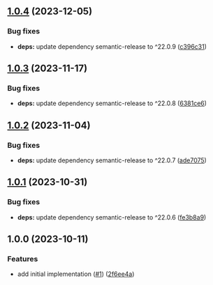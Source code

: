 ## [1.0.4](https://github.com/technology-studio/semantic-release/compare/v1.0.3...v1.0.4) (2023-12-05)


### Bug fixes

* **deps:** update dependency semantic-release to ^22.0.9 ([c396c31](https://github.com/technology-studio/semantic-release/commit/c396c318ac5f6c9922b0ecdc9507080f1a63a585))

## [1.0.3](https://github.com/technology-studio/semantic-release/compare/v1.0.2...v1.0.3) (2023-11-17)


### Bug fixes

* **deps:** update dependency semantic-release to ^22.0.8 ([6381ce6](https://github.com/technology-studio/semantic-release/commit/6381ce61dbe5b46d13c169158baa1eec1e10f878))

## [1.0.2](https://github.com/technology-studio/semantic-release/compare/v1.0.1...v1.0.2) (2023-11-04)


### Bug fixes

* **deps:** update dependency semantic-release to ^22.0.7 ([ade7075](https://github.com/technology-studio/semantic-release/commit/ade7075c72930703bc960a681bf3814e5b5fc040))

## [1.0.1](https://github.com/technology-studio/semantic-release/compare/v1.0.0...v1.0.1) (2023-10-31)


### Bug fixes

* **deps:** update dependency semantic-release to ^22.0.6 ([fe3b8a9](https://github.com/technology-studio/semantic-release/commit/fe3b8a9d99c01a19d6f126a3f2cec835456e9531))

## 1.0.0 (2023-10-11)


### Features

* add initial implementation ([#1](https://github.com/technology-studio/semantic-release/issues/1)) ([2f6ee4a](https://github.com/technology-studio/semantic-release/commit/2f6ee4ac659ff2b621dbcc308947678df00bce0f))
